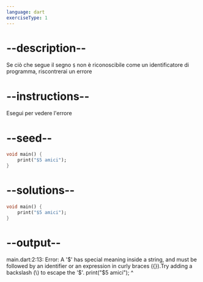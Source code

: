 ```yaml
---
language: dart
exerciseType: 1
---
```


# --description--

Se ciò che segue il segno `$` non è riconoscibile come un identificatore di programma, riscontrerai un errore

# --instructions--

Esegui per vedere l'errore

# --seed--

```dart
void main() {
    print("$5 amici");
}
```

# --solutions--

```dart
void main() {
    print("$5 amici");
}
```

# --output--

main.dart:2:13: Error: A '$' has special meaning inside a string, and must be followed by an identifier or an expression in curly braces ({}).Try adding a backslash (\) to escape the '$'.    print("$5 amici");            ^
